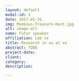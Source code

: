 ```yaml
---
layout: default
modal-id: 1
date: 2017-01-31
img: Moebius-Treasure-Hunt.jpg
alt: image-alt
name: Futur speaker
affiliation: Lab xx
title: Research in xx at xx
abstract: TODO
project-date:
client:
category:
description:

---
```

